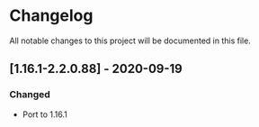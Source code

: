 # Changelog
All notable changes to this project will be documented in this file.

## [1.16.1-2.2.0.88] - 2020-09-19
### Changed
 - Port to 1.16.1